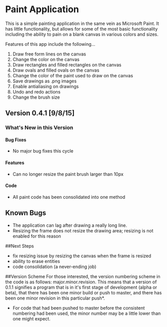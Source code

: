 # Paint Application

This is a simple painting application in the same vein as Microsoft Paint. It has little functionality, but allows for some of the most basic functionality including the ability to pain on a blank canvas in various colors and sizes.

Features of this app include the following...

1. Draw free form lines on the canvas
2. Change the color on the canvas
3. Draw rectangles and filled rectangles on the canvas
4. Draw ovals and filled ovals on the canvas
5. Change the color of the paint used to draw on the canvas
6. Save drawings as .png images
7. Enable antialiasing on drawings
8. Undo and redo actions
9. Change the brush size


## Version 0.4.1 [9/8/15]
### What's New in this Version
	
#### Bug Fixes
* No major bug fixes this cycle

#### Features
* Can no longer resize the paint brush larger than 10px

		
#### Code
* All paint code has been consolidated into one method
		
## Known Bugs
* The application can lag after drawing a really long line.
* Resizing the frame does not resize the drawing area; resizing is not enabled for this reason

##Next Steps
* fix resizing issue by resizing the canvas when the frame is resized
* ability to erase entities
* code consolidation (a never-ending job)

##Version Scheme
For those interested, the version numbering scheme in the code is as follows: major.minor.revision. This means that a version of 0.1.1 signifies a program that is in it's first stage of development (alpha or beta), that there has been one minor build or push to master, and there has been one minor revision in this particular push*.
	
* For code that had been pushed to master before the consistent numbering had been used, the minor number may be a little lower than one might expect.
